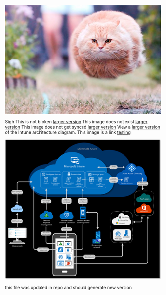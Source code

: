 ![example image](funny-perfectly-timed-cat-photo-50__605.jpg "An exemplary image")

Sigh
This is not broken [larger version](funny-perfectly-timed-cat-photo-50__605.jpg)
This image does not exist [larger version](intunearchitecture.png)
This image does not get synced [larger version](intunearchitecture.svg)
View a [larger version](./media/intunearchitecture.svg) of the Intune architecture diagram.
This image is a link [testing](./media/image.png)

![example image](./media/intunearchitecture.svg "An exemplary image")

this file was updated in repo and should generate new version
